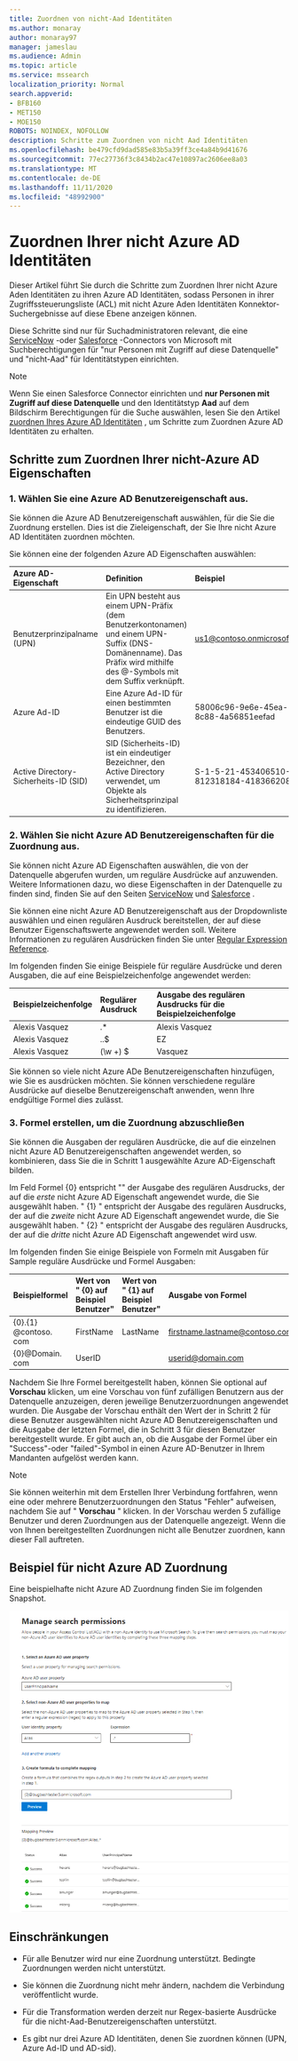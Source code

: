 ```yaml
---
title: Zuordnen von nicht-Aad Identitäten
ms.author: monaray
author: monaray97
manager: jameslau
ms.audience: Admin
ms.topic: article
ms.service: mssearch
localization_priority: Normal
search.appverid:
- BFB160
- MET150
- MOE150
ROBOTS: NOINDEX, NOFOLLOW
description: Schritte zum Zuordnen von nicht Aad Identitäten
ms.openlocfilehash: be479cfd9dad585e83b5a39ff3ce4a84b9d41676
ms.sourcegitcommit: 77ec27736f3c8434b2ac47e10897ac2606ee8a03
ms.translationtype: MT
ms.contentlocale: de-DE
ms.lasthandoff: 11/11/2020
ms.locfileid: "48992900"
---
```

# <a name="map-your-non-azure-ad-identities"></a>Zuordnen Ihrer nicht Azure AD Identitäten  

Dieser Artikel führt Sie durch die Schritte zum Zuordnen Ihrer nicht Azure Aden Identitäten zu ihren Azure AD Identitäten, sodass Personen in ihrer Zugriffssteuerungsliste (ACL) mit nicht Azure Aden Identitäten Konnektor-Suchergebnisse auf diese Ebene anzeigen können.

Diese Schritte sind nur für Suchadministratoren relevant, die eine [ServiceNow](servicenow-connector.md) -oder [Salesforce](salesforce-connector.md) -Connectors von Microsoft mit Suchberechtigungen für "nur Personen mit Zugriff auf diese Datenquelle" und "nicht-Aad" für Identitätstypen einrichten.

>[!NOTE]
>Wenn Sie einen Salesforce Connector einrichten und **nur Personen mit Zugriff auf diese Datenquelle** und den Identitätstyp **Aad** auf dem Bildschirm Berechtigungen für die Suche auswählen, lesen Sie den Artikel [zuordnen Ihres Azure AD Identitäten](map-aad.md) , um Schritte zum Zuordnen Azure AD Identitäten zu erhalten.  

## <a name="steps-for-mapping-your-non-azure-ad-properties"></a>Schritte zum Zuordnen Ihrer nicht-Azure AD Eigenschaften

### <a name="1-select-an-azure-ad-user-property"></a>1. Wählen Sie eine Azure AD Benutzereigenschaft aus.  

Sie können die Azure AD Benutzereigenschaft auswählen, für die Sie die Zuordnung erstellen. Dies ist die Zieleigenschaft, der Sie Ihre nicht Azure AD Identitäten zuordnen möchten.  

Sie können eine der folgenden Azure AD Eigenschaften auswählen:

| Azure AD-Eigenschaft    | Definition           | Beispiel         |
| :------------------- | :------------------- |:--------------- |
| Benutzerprinzipalname (UPN)  | Ein UPN besteht aus einem UPN-Präfix (dem Benutzerkontonamen) und einem UPN-Suffix (DNS-Domänenname). Das Präfix wird mithilfe des @-Symbols mit dem Suffix verknüpft. | us1@contoso.onmicrosoft.com |
| Azure Ad-ID                 | Eine Azure Ad-ID für einen bestimmten Benutzer ist die eindeutige GUID des Benutzers.                 | 58006c96-9e6e-45ea-8c88-4a56851eefad            |
| Active Directory-Sicherheits-ID (SID)                  | SID (Sicherheits-ID) ist ein eindeutiger Bezeichner, den Active Directory verwendet, um Objekte als Sicherheitsprinzipal zu identifizieren.                  | S-1-5-21-453406510-812318184-4183662089             |

### <a name="2-select-non-azure-ad-user-properties-to-map"></a>2. Wählen Sie nicht Azure AD Benutzereigenschaften für die Zuordnung aus.

Sie können nicht Azure AD Eigenschaften auswählen, die von der Datenquelle abgerufen wurden, um reguläre Ausdrücke auf anzuwenden. Weitere Informationen dazu, wo diese Eigenschaften in der Datenquelle zu finden sind, finden Sie auf den Seiten [ServiceNow](servicenow-connector.md) und [Salesforce](salesforce-connector.md) .  

Sie können eine nicht Azure AD Benutzereigenschaft aus der Dropdownliste auswählen und einen regulären Ausdruck bereitstellen, der auf diese Benutzer Eigenschaftswerte angewendet werden soll. Weitere Informationen zu regulären Ausdrücken finden Sie unter [Regular Expression Reference]( https://docs.microsoft.com/dotnet/standard/base-types/regular-expression-language-quick-reference).  

Im folgenden finden Sie einige Beispiele für reguläre Ausdrücke und deren Ausgaben, die auf eine Beispielzeichenfolge angewendet werden: 

| Beispielzeichenfolge                  | Regulärer Ausdruck                 | Ausgabe des regulären Ausdrucks für die Beispielzeichenfolge           |
| :------------------- | :------------------- |:---------------|
| Alexis Vasquez  | .* | Alexis Vasquez |
| Alexis Vasquez                 | ..$                 | EZ            |
| Alexis Vasquez                  | (\w +) $                  | Vasquez             |

Sie können so viele nicht Azure ADe Benutzereigenschaften hinzufügen, wie Sie es ausdrücken möchten. Sie können verschiedene reguläre Ausdrücke auf dieselbe Benutzereigenschaft anwenden, wenn Ihre endgültige Formel dies zulässt.  

### <a name="3-create-formula-to-complete-mapping"></a>3. Formel erstellen, um die Zuordnung abzuschließen

Sie können die Ausgaben der regulären Ausdrücke, die auf die einzelnen nicht Azure AD Benutzereigenschaften angewendet werden, so kombinieren, dass Sie die in Schritt 1 ausgewählte Azure AD-Eigenschaft bilden.

Im Feld Formel {0} entspricht "" der Ausgabe des regulären Ausdrucks, der auf die *erste* nicht Azure AD Eigenschaft angewendet wurde, die Sie ausgewählt haben. " {1} " entspricht der Ausgabe des regulären Ausdrucks, der auf die *zweite* nicht Azure AD Eigenschaft angewendet wurde, die Sie ausgewählt haben. " {2} " entspricht der Ausgabe des regulären Ausdrucks, der auf die *dritte* nicht Azure AD Eigenschaft angewendet wird usw.  

Im folgenden finden Sie einige Beispiele von Formeln mit Ausgaben für Sample reguläre Ausdrücke und Formel Ausgaben: 

| Beispielformel                  | Wert von " {0} auf Beispiel Benutzer"                 | Wert von " {1} auf Beispiel Benutzer"           | Ausgabe von Formel                  |
| :------------------- | :------------------- |:---------------|:---------------|
| {0}.{1} @contoso. com  | FirstName | LastName |firstname.lastname@contoso.com
| {0}@Domain. com                 | UserID                 |             |userid@domain.com

Nachdem Sie Ihre Formel bereitgestellt haben, können Sie optional auf **Vorschau** klicken, um eine Vorschau von fünf zufälligen Benutzern aus der Datenquelle anzuzeigen, deren jeweilige Benutzerzuordnungen angewendet wurden. Die Ausgabe der Vorschau enthält den Wert der in Schritt 2 für diese Benutzer ausgewählten nicht Azure AD Benutzereigenschaften und die Ausgabe der letzten Formel, die in Schritt 3 für diesen Benutzer bereitgestellt wurde. Er gibt auch an, ob die Ausgabe der Formel über ein "Success"-oder "failed"-Symbol in einen Azure AD-Benutzer in Ihrem Mandanten aufgelöst werden kann.  

>[!NOTE]
>Sie können weiterhin mit dem Erstellen Ihrer Verbindung fortfahren, wenn eine oder mehrere Benutzerzuordnungen den Status "Fehler" aufweisen, nachdem Sie auf " **Vorschau** " klicken. In der Vorschau werden 5 zufällige Benutzer und deren Zuordnungen aus der Datenquelle angezeigt. Wenn die von Ihnen bereitgestellten Zuordnungen nicht alle Benutzer zuordnen, kann dieser Fall auftreten.

## <a name="sample-non-azure-ad-mapping"></a>Beispiel für nicht Azure AD Zuordnung

Eine beispielhafte nicht Azure AD Zuordnung finden Sie im folgenden Snapshot.

![Beispiel-Momentaufnahme des Ausfüllens der Seite "nicht Azure AD Zuordnung"](media/non-aad-mapping.png)

## <a name="limitations"></a>Einschränkungen  

- Für alle Benutzer wird nur eine Zuordnung unterstützt. Bedingte Zuordnungen werden nicht unterstützt.  

- Sie können die Zuordnung nicht mehr ändern, nachdem die Verbindung veröffentlicht wurde.  

- Für die Transformation werden derzeit nur Regex-basierte Ausdrücke für die nicht-Aad-Benutzereigenschaften unterstützt.

- Es gibt nur drei Azure AD Identitäten, denen Sie zuordnen können (UPN, Azure Ad-ID und AD-sid).